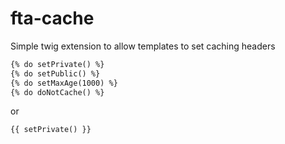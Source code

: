 # fta-cache
Simple twig extension to allow templates to set caching headers


```html
{% do setPrivate() %}
{% do setPublic() %}
{% do setMaxAge(1000) %}
{% do doNotCache() %}
```

or
```html
{{ setPrivate() }}
```
